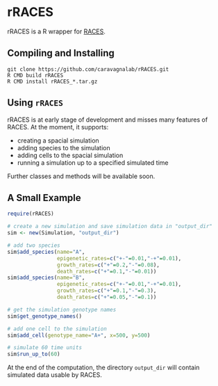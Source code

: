 # rRACES

rRACES is a R wrapper for [RACES](https://github.com/albertocasagrande/RACES).


## Compiling and Installing

```shell
git clone https://github.com/caravagnalab/rRACES.git
R CMD build rRACES
R CMD install rRACES_*.tar.gz
```

## Using `rRACES`

rRACES is at early stage of development and misses many features of 
RACES. At the moment, it supports:
- creating a spacial simulation
- adding species to the simulation
- adding cells to the spacial simulation
- running a simulation up to a specified simulated time

Further classes and methods will be available soon.

## A Small Example

```R
require(rRACES)

# create a new simulation and save simulation data in "output_dir"
sim <- new(Simulation, "output_dir")

# add two species
sim$add_species(name="A",
                epigenetic_rates=c("+-"=0.01,"-+"=0.01),
                growth_rates=c("+"=0.2,"-"=0.08),
                death_rates=c("+"=0.1,"-"=0.01))
sim$add_species(name="B",
                epigenetic_rates=c("+-"=0.01,"-+"=0.01),
                growth_rates=c("+"=0.1,"-"=0.3),
                death_rates=c("+"=0.05,"-"=0.1))

# get the simulation genotype names
sim$get_genotype_names()

# add one cell to the simulation
sim$add_cell(genotype_name="A+", x=500, y=500)

# simulate 60 time units
sim$run_up_to(60)
```

At the end of the computation, the directory `output_dir` will contain 
simulated data usable by RACES. 
